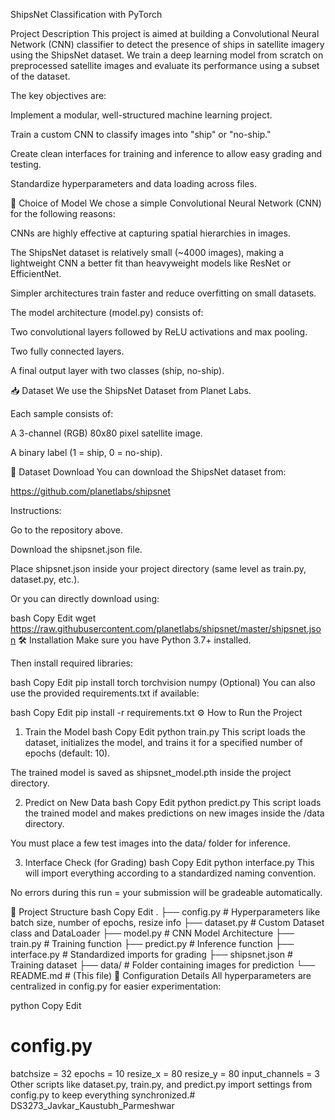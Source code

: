 ShipsNet Classification with PyTorch

Project Description
This project is aimed at building a Convolutional Neural Network (CNN) classifier to detect the presence of ships in satellite imagery using the ShipsNet dataset.
We train a deep learning model from scratch on preprocessed satellite images and evaluate its performance using a subset of the dataset.

The key objectives are:

Implement a modular, well-structured machine learning project.

Train a custom CNN to classify images into "ship" or "no-ship."

Create clean interfaces for training and inference to allow easy grading and testing.

Standardize hyperparameters and data loading across files.

🧠 Choice of Model
We chose a simple Convolutional Neural Network (CNN) for the following reasons:

CNNs are highly effective at capturing spatial hierarchies in images.

The ShipsNet dataset is relatively small (~4000 images), making a lightweight CNN a better fit than heavyweight models like ResNet or EfficientNet.

Simpler architectures train faster and reduce overfitting on small datasets.

The model architecture (model.py) consists of:

Two convolutional layers followed by ReLU activations and max pooling.

Two fully connected layers.

A final output layer with two classes (ship, no-ship).

📥 Dataset
We use the ShipsNet Dataset from Planet Labs.

Each sample consists of:

A 3-channel (RGB) 80x80 pixel satellite image.

A binary label (1 = ship, 0 = no-ship).

🔗 Dataset Download
You can download the ShipsNet dataset from:

https://github.com/planetlabs/shipsnet

Instructions:

Go to the repository above.

Download the shipsnet.json file.

Place shipsnet.json inside your project directory (same level as train.py, dataset.py, etc.).

Or you can directly download using:

bash
Copy
Edit
wget https://raw.githubusercontent.com/planetlabs/shipsnet/master/shipsnet.json
🛠 Installation
Make sure you have Python 3.7+ installed.

Then install required libraries:

bash
Copy
Edit
pip install torch torchvision numpy
(Optional) You can also use the provided requirements.txt if available:

bash
Copy
Edit
pip install -r requirements.txt
⚙️ How to Run the Project
1. Train the Model
bash
Copy
Edit
python train.py
This script loads the dataset, initializes the model, and trains it for a specified number of epochs (default: 10).

The trained model is saved as shipsnet_model.pth inside the project directory.

2. Predict on New Data
bash
Copy
Edit
python predict.py
This script loads the trained model and makes predictions on new images inside the /data directory.

You must place a few test images into the data/ folder for inference.

3. Interface Check (for Grading)
bash
Copy
Edit
python interface.py
This will import everything according to a standardized naming convention.

No errors during this run = your submission will be gradeable automatically.

📁 Project Structure
bash
Copy
Edit
.
├── config.py             # Hyperparameters like batch size, number of epochs, resize info
├── dataset.py            # Custom Dataset class and DataLoader
├── model.py              # CNN Model Architecture
├── train.py              # Training function
├── predict.py            # Inference function
├── interface.py          # Standardized imports for grading
├── shipsnet.json         # Training dataset
├── data/                 # Folder containing images for prediction
└── README.md             # (This file)
🔧 Configuration Details
All hyperparameters are centralized in config.py for easier experimentation:

python
Copy
Edit
# config.py
batchsize = 32
epochs = 10
resize_x = 80
resize_y = 80
input_channels = 3
Other scripts like dataset.py, train.py, and predict.py import settings from config.py to keep everything synchronized.# DS3273_Javkar_Kaustubh_Parmeshwar
